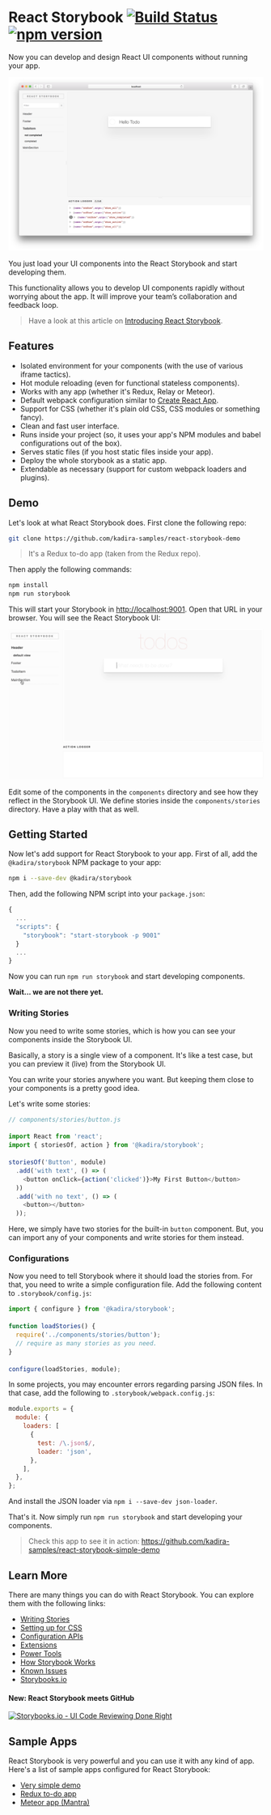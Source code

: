 # React Storybook [![Build Status](https://travis-ci.org/kadirahq/react-storybook.svg?branch=master)](https://travis-ci.org/kadirahq/react-storybook) [![npm version](https://badge.fury.io/js/%40kadira%2Fstorybook.svg)](https://badge.fury.io/js/%40kadira%2Fstorybook)

Now you can develop and design React UI components without running your app.

![React Storybook Screenshot](docs/react_storybook_screenshot.png)

You just load your UI components into the React Storybook and start developing them.

This functionality allows you to develop UI components rapidly without worrying about the app. It will improve your team’s collaboration and feedback loop.

> Have a look at this article on [Introducing React Storybook](https://medium.com/@arunoda/ec27f28de1e2).

## Features

* Isolated environment for your components (with the use of various iframe tactics).
* Hot module reloading (even for functional stateless components).
* Works with any app (whether it's Redux, Relay or Meteor).
* Default webpack configuration similar to [Create React App](https://github.com/facebookincubator/create-react-app).
* Support for CSS (whether it's plain old CSS, CSS modules or something fancy).
* Clean and fast user interface.
* Runs inside your project (so, it uses your app's NPM modules and babel configurations out of the box).
* Serves static files (if you host static files inside your app).
* Deploy the whole storybook as a static app.
* Extendable as necessary (support for custom webpack loaders and plugins).

## Demo

Let's look at what React Storybook does. First clone the following repo:

```sh
git clone https://github.com/kadira-samples/react-storybook-demo
```

> It's a Redux to-do app (taken from the Redux repo).

Then apply the following commands:

```sh
npm install
npm run storybook
```

This will start your Storybook in <http://localhost:9001>. Open that URL in your browser. You will see the React Storybook UI:

![React Storybook in action](docs/react_storybook_demo.gif)

Edit some of the components in the `components` directory and see how they reflect in the Storybook UI. We define stories inside the `components/stories` directory. Have a play with that as well.

## Getting Started

Now let's add support for React Storybook to your app. First of all, add the `@kadira/storybook` NPM package to your app:

```sh
npm i --save-dev @kadira/storybook
```

Then, add the following NPM script into your `package.json`:

```js
{
  ...
  "scripts": {
    "storybook": "start-storybook -p 9001"
  }
  ...
}
```

Now you can run `npm run storybook` and start developing components.

**Wait... we are not there yet.**

### Writing Stories

Now you need to write some stories, which is how you can see your components inside the Storybook UI.

Basically, a story is a single view of a component. It's like a test case, but you can preview it (live) from the Storybook UI.

You can write your stories anywhere you want. But keeping them close to your components is a pretty good idea.

Let's write some stories:

```js
// components/stories/button.js

import React from 'react';
import { storiesOf, action } from '@kadira/storybook';

storiesOf('Button', module)
  .add('with text', () => (
    <button onClick={action('clicked')}>My First Button</button>
  ))
  .add('with no text', () => (
    <button></button>
  ));
```

Here, we simply have two stories for the built-in `button` component. But, you can import any of your components and write stories for them instead.

### Configurations

Now you need to tell Storybook where it should load the stories from. For that, you need to write a simple configuration file. Add the following content to `.storybook/config.js`:

```js
import { configure } from '@kadira/storybook';

function loadStories() {
  require('../components/stories/button');
  // require as many stories as you need.
}

configure(loadStories, module);
```

In some projects, you may encounter errors regarding parsing JSON files. In that case, add the following to `.storybook/webpack.config.js`:

```js
module.exports = {
  module: {
    loaders: [
      {
        test: /\.json$/,
        loader: 'json',
      },
    ],
  },
};
```

And install the JSON loader via `npm i --save-dev json-loader`.

That's it. Now simply run `npm run storybook` and start developing your components.


> Check this app to see it in action: https://github.com/kadira-samples/react-storybook-simple-demo

## Learn More

There are many things you can do with React Storybook. You can explore them with the following links:

* [Writing Stories](docs/writing_stories.md)
* [Setting up for CSS](docs/setting_up_for_css.md)
* [Configuration APIs](docs/configure_storybook.md)
* [Extensions](docs/extensions.md)
* [Power Tools](https://voice.kadira.io/power-tools-for-react-storybook-d404d7b29b82#.4yodlbqi8)
* [How Storybook Works](docs/how_storybook_works.md)
* [Known Issues](docs/known_issues.md)
* [Storybooks.io](https://storybooks.io/?utm_source=github&utm_medium=link&utm_campaign=react-storybook)

#### New: React Storybook meets GitHub

[![Storybooks.io - UI Code Reviewing Done Right](docs/storybooks_io_logo.png)](https://storybooks.io/?utm_source=github&utm_medium=logo&utm_campaign=react-storybook)

## Sample Apps

React Storybook is very powerful and you can use it with any kind of app. Here's a list of sample apps configured for React Storybook:

* [Very simple demo](https://github.com/kadira-samples/react-storybook-simple-demo)
* [Redux to-do app](https://github.com/kadira-samples/react-storybook-demo)
* [Meteor app (Mantra)](https://github.com/mantrajs/mantra-sample-blog-app)
